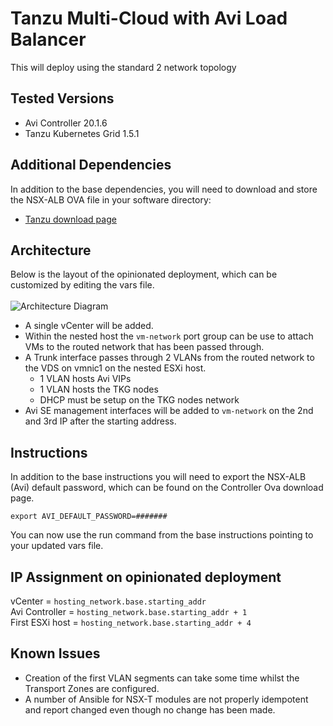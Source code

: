 # Tanzu Multi-Cloud with Avi Load Balancer
This will deploy using the standard 2 network topology

## Tested Versions
- Avi Controller 20.1.6
- Tanzu Kubernetes Grid 1.5.1

## Additional Dependencies
In addition to the base dependencies, you will need to download and store the NSX-ALB OVA file in your software directory:
- [Tanzu download page](https://my.vmware.com/en/group/vmware/downloads/info/slug/infrastructure_operations_management/vmware_tanzu_kubernetes_grid/1_x)

## Architecture
Below is the layout of the opinionated deployment, which can be customized by editing the vars file.</br></br>
![Architecture Diagram](architecture-tanzu-mulit-cloud-avi.png)
- A single vCenter will be added.
- Within the nested host the `vm-network` port group can be use to attach VMs to the routed network that has been passed through.
- A Trunk interface passes through 2 VLANs from the routed network to the VDS on vmnic1 on the nested ESXi host.
  - 1 VLAN hosts Avi VIPs
  - 1 VLAN hosts the TKG nodes
  - DHCP must be setup on the TKG nodes network
- Avi SE management interfaces will be added to `vm-network` on the 2nd and 3rd IP after the starting address.

## Instructions
In addition to the base instructions you will need to export the NSX-ALB (Avi) default password, which can be found on the Controller Ova download page.
```
export AVI_DEFAULT_PASSWORD=#######
```
You can now use the run command from the base instructions pointing to your updated vars file.

## IP Assignment on opinionated deployment

vCenter = `hosting_network.base.starting_addr`<br/>
Avi Controller = `hosting_network.base.starting_addr + 1`<br/>
First ESXi host = `hosting_network.base.starting_addr + 4`<br/>

## Known Issues
- Creation of the first VLAN segments can take some time whilst the Transport Zones are configured.
- A number of Ansible for NSX-T modules are not properly idempotent and report changed even though no change has been made.